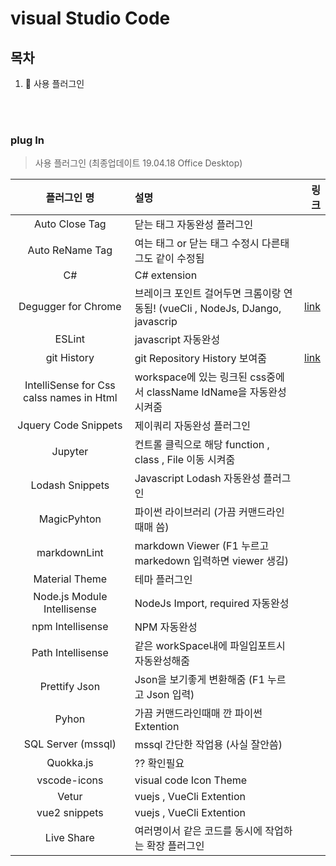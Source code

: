 # visual Studio Code

## 목차
1. :rose: 사용 플러그인

<br>
<br>

### plug In
> 사용 플러그인 (최종업데이트 19.04.18 Office Desktop)

|  플러그인 명              |                                         설명                               |   링크   |
|:------------------------:|:---------------------------------------------------------------------------|---------:|
|Auto Close Tag            |닫는 태그 자동완성 플러그인                                                   ||
|Auto ReName Tag           |여는 태그 or 닫는 태그 수정시 다른태그도 같이 수정됨                            ||
|C#                        |C# extension                                                                ||
|Degugger for Chrome       |브레이크 포인트 걸어두면 크롬이랑 연동됨! (vueCli , NodeJs, DJango, javascrip  |[link](http://)|
|ESLint                    |javascript 자동완성||
|git History               |git Repository History 보여줌 |[link](http://)|
|IntelliSense for Css calss names in Html |workspace에 있는 링크된 css중에서 className IdName을 자동완성 시켜줌  ||
|Jquery Code Snippets   |제이쿼리 자동완성 플러그인||
|Jupyter   |컨트롤 클릭으로 해당 function , class , File 이동 시켜줌||
|Lodash Snippets   |Javascript Lodash  자동완성 플러그인 ||
|MagicPyhton   |파이썬 라이브러리 (가끔 커맨드라인때매 씀)||
|markdownLint   |markdown Viewer (F1 누르고 markedown 입력하면 viewer 생김)  ||
|Material Theme   |테마 플러그인  ||
|Node.js Module Intellisense |NodeJs Import, required 자동완성||
|npm Intellisense   |NPM 자동완성  ||
|Path Intellisense   | 같은 workSpace내에 파일입포트시 자동완성해줌 ||
|Prettify Json   |Json을 보기좋게 변환해줌 (F1 누르고 Json 입력) ||
|Pyhon   |가끔 커맨드라인때매 깐 파이썬 Extention||
|SQL Server (mssql)|mssql 간단한 작업용 (사실 잘안씀)||
|Quokka.js   |?? 확인필요||
|vscode-icons   |visual code Icon Theme||
|Vetur   |vuejs , VueCli Extention||
|vue2 snippets   |vuejs , VueCli Extention||
|Live Share   |여러명이서 같은 코드를 동시에 작업하는 확장 플러그인||
